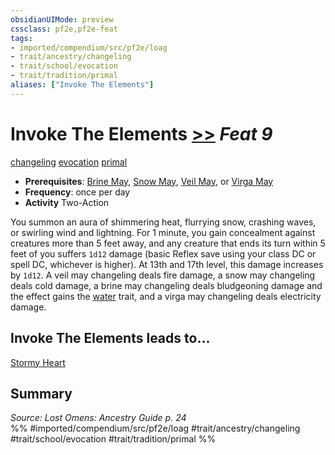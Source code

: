```yaml
---
obsidianUIMode: preview
cssclass: pf2e,pf2e-feat
tags:
- imported/compendium/src/pf2e/loag
- trait/ancestry/changeling
- trait/school/evocation
- trait/tradition/primal
aliases: ["Invoke The Elements"]
---
```

# Invoke The Elements  [>>](chapter-9-playing-the-game.md#Actions "Two-Action") *Feat 9*  
[changeling](changeling-b1.md)  [evocation](evocation.md)  [primal](primal.md)  

- **Prerequisites**: [Brine May](brine-may-apg.md), [Snow May](snow-may-loag.md), [Veil May](veil-may-loag.md), or [Virga May](virga-may-loag.md)
- **Frequency**: once per day
- **Activity** Two-Action

You summon an aura of shimmering heat, flurrying snow, crashing waves, or swirling wind and lightning. For 1 minute, you gain concealment against creatures more than 5 feet away, and any creature that ends its turn within 5 feet of you suffers `1d12` damage (basic Reflex save using your class DC or spell DC, whichever is higher). At 13th and 17th level, this damage increases by `1d12`. A veil may changeling deals fire damage, a snow may changeling deals cold damage, a brine may changeling deals bludgeoning damage and the effect gains the [water](water.md) trait, and a virga may changeling deals electricity damage.

## Invoke The Elements leads to...

[Stormy Heart](stormy-heart-loag.md)

## Summary

*Source: Lost Omens: Ancestry Guide p. 24*  
%% #imported/compendium/src/pf2e/loag #trait/ancestry/changeling #trait/school/evocation #trait/tradition/primal %%